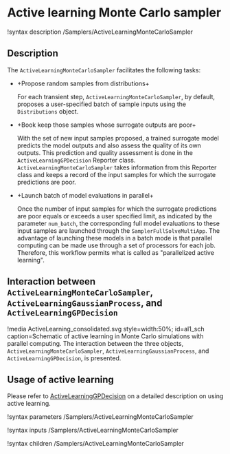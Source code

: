 # Active learning Monte Carlo sampler

!syntax description /Samplers/ActiveLearningMonteCarloSampler

## Description

The `ActiveLearningMonteCarloSampler` facilitates the following tasks:

- +Propose random samples from distributions+

  For each transient step, `ActiveLearningMonteCarloSampler`, by default, proposes a user-specified batch of sample inputs using the `Distributions` object.

- +Book keep those samples whose surrogate outputs are poor+
 
  With the set of new input samples proposed, a trained surrogate model predicts the model outputs and also assess the quality of its own outputs. This prediction and quality assessment is done in the `ActiveLearningGPDecision` Reporter class. `ActiveLearningMonteCarloSampler` takes information from this Reporter class and keeps a record of the input samples for which the surrogate predictions are poor.

- +Launch batch of model evaluations in parallel+

  Once the number of input samples for which the surrogate predictions are poor equals or exceeds a user specified limit, as indicated by the parameter `num_batch`, the corresponding full model evaluations to these input samples are launched through the `SamplerFullSolveMultiApp`. The advantage of launching these models in a batch mode is that parallel computing can be made use through a set of processors for each job. Therefore, this workflow permits what is called as "parallelized active learning".

## Interaction between `ActiveLearningMonteCarloSampler`, `ActiveLearningGaussianProcess`, and `ActiveLearningGPDecision`

!media ActiveLearning_consolidated.svg style=width:50%; id=al1_sch caption=Schematic of active learning in Monte Carlo simulations with parallel computing. The interaction between the three objects, `ActiveLearningMonteCarloSampler`, `ActiveLearningGaussianProcess`, and `ActiveLearningGPDecision`, is presented.

## Usage of active learning

Please refer to [ActiveLearningGPDecision](ActiveLearningGPDecision.md) on a detailed description on
using active learning.

!syntax parameters /Samplers/ActiveLearningMonteCarloSampler

!syntax inputs /Samplers/ActiveLearningMonteCarloSampler

!syntax children /Samplers/ActiveLearningMonteCarloSampler